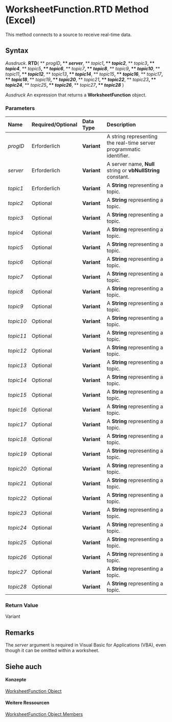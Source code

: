 
# WorksheetFunction.RTD Method (Excel)

This method connects to a source to receive real-time data.


## Syntax

 _Ausdruck_. **RTD**( ** _progID_**, ** _server_**, ** _topic1_**, ** _topic2_**, ** _topic3_**, ** _topic4_**, ** _topic5_**, ** _topic6_**, ** _topic7_**, ** _topic8_**, ** _topic9_**, ** _topic10_**, ** _topic11_**, ** _topic12_**, ** _topic13_**, ** _topic14_**, ** _topic15_**, ** _topic16_**, ** _topic17_**, ** _topic18_**, ** _topic19_**, ** _topic20_**, ** _topic21_**, ** _topic22_**, ** _topic23_**, ** _topic24_**, ** _topic25_**, ** _topic26_**, ** _topic27_**, ** _topic28_** )

 _Ausdruck_ An expression that returns a **WorksheetFunction** object.


### Parameters



|**Name**|**Required/Optional**|**Data Type**|**Description**|
|:-----|:-----|:-----|:-----|
| _progID_|Erforderlich|**Variant**|A string representing the real-time server programmatic identifier.|
| _server_|Erforderlich|**Variant**|A server name,  **Null** string or **vbNullString** constant.|
| _topic1_|Erforderlich|**Variant**|A  **String** representing a topic.|
| _topic2_|Optional|**Variant**|A  **String** representing a topic.|
| _topic3_|Optional|**Variant**|A  **String** representing a topic.|
| _topic4_|Optional|**Variant**|A  **String** representing a topic.|
| _topic5_|Optional|**Variant**|A  **String** representing a topic.|
| _topic6_|Optional|**Variant**|A  **String** representing a topic.|
| _topic7_|Optional|**Variant**|A  **String** representing a topic.|
| _topic8_|Optional|**Variant**|A  **String** representing a topic.|
| _topic9_|Optional|**Variant**|A  **String** representing a topic.|
| _topic10_|Optional|**Variant**|A  **String** representing a topic.|
| _topic11_|Optional|**Variant**|A  **String** representing a topic.|
| _topic12_|Optional|**Variant**|A  **String** representing a topic.|
| _topic13_|Optional|**Variant**|A  **String** representing a topic.|
| _topic14_|Optional|**Variant**|A  **String** representing a topic.|
| _topic15_|Optional|**Variant**|A  **String** representing a topic.|
| _topic16_|Optional|**Variant**|A  **String** representing a topic.|
| _topic17_|Optional|**Variant**|A  **String** representing a topic.|
| _topic18_|Optional|**Variant**|A  **String** representing a topic.|
| _topic19_|Optional|**Variant**|A  **String** representing a topic.|
| _topic20_|Optional|**Variant**|A  **String** representing a topic.|
| _topic21_|Optional|**Variant**|A  **String** representing a topic.|
| _topic22_|Optional|**Variant**|A  **String** representing a topic.|
| _topic23_|Optional|**Variant**|A  **String** representing a topic.|
| _topic24_|Optional|**Variant**|A  **String** representing a topic.|
| _topic25_|Optional|**Variant**|A  **String** representing a topic.|
| _topic26_|Optional|**Variant**|A  **String** representing a topic.|
| _topic27_|Optional|**Variant**|A  **String** representing a topic.|
| _topic28_|Optional|**Variant**|A  **String** representing a topic.|

### Return Value

Variant


## Remarks

The  _server_ argument is required in Visual Basic for Applications (VBA), even though it can be omitted within a worksheet.


## Siehe auch


#### Konzepte


[WorksheetFunction Object](7b1d5639-363d-632c-2cf0-2232562646b6.md)
#### Weitere Ressourcen


[WorksheetFunction Object Members](http://msdn.microsoft.com/library/6811ca87-4b53-0bff-88c9-30bf7497879a%28Office.15%29.aspx)
